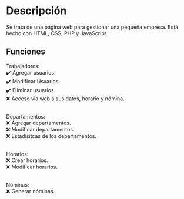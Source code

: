 # Descripción
Se trata de una página web para gestionar una pequeña empresa. Está hecho con HTML, CSS, PHP y JavaScript.

<h2>Funciones</h2>
Trabajadores: <br>
✔️ Agregar usuarios.<br>
✔️ Modificar Usuarios.<br>
✔️ Eliminar usuarios.<br>
❌ Acceso via web a sus datos, horario y nómina.<br><br>

Departamentos:<br>
❌ Agregar departamentos.<br>
❌ Modificar departamentos.<br>
❌ Estadísitcas de los departamentos.<br><br>

Horarios:<br>
❌ Crear horarios.<br>
❌ Modificar horarios.<br><br>

Nóminas:<br>
❌ Generar nóminas.<br>
